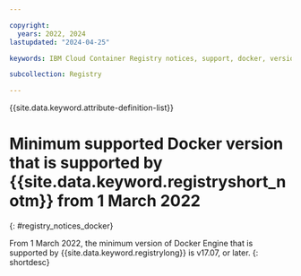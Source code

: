 ```yaml
---

copyright:
  years: 2022, 2024
lastupdated: "2024-04-25"

keywords: IBM Cloud Container Registry notices, support, docker, version, minimum

subcollection: Registry

---
```


{{site.data.keyword.attribute-definition-list}}

# Minimum supported Docker version that is supported by {{site.data.keyword.registryshort_notm}} from 1 March 2022
{: #registry_notices_docker}

From 1 March 2022, the minimum version of Docker Engine that is supported by {{site.data.keyword.registrylong}} is v17.07, or later.
{: shortdesc}
